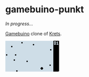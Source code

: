 # gamebuino-punkt

_In progress..._

[Gamebuino](http://gamebuino.com) clone of [Krets](http://chimen.to/krets/).

![Screenshot](src/images/sim.gif?raw=true)